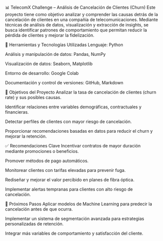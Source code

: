📊 TelecomX Challenge – Análisis de Cancelación de Clientes (Churn)
Este proyecto tiene como objetivo analizar y comprender las causas detrás de la cancelación de clientes en una compañía de telecomunicaciones.
Mediante técnicas de análisis de datos, visualización y extracción de insights, se busca identificar patrones de comportamiento que permitan reducir la pérdida de clientes y mejorar la fidelización.

🧰 Herramientas y Tecnologías Utilizadas
Lenguaje: Python

Análisis y manipulación de datos: Pandas, NumPy

Visualización de datos: Seaborn, Matplotlib

Entorno de desarrollo: Google Colab

Documentación y control de versiones: GitHub, Markdown

📌 Objetivos del Proyecto
Analizar la tasa de cancelación de clientes (churn rate) y sus posibles causas.

Identificar relaciones entre variables demográficas, contractuales y financieras.

Detectar perfiles de clientes con mayor riesgo de cancelación.

Proporcionar recomendaciones basadas en datos para reducir el churn y mejorar la retención.

✅ Recomendaciones Clave
Incentivar contratos de mayor duración mediante promociones o beneficios.

Promover métodos de pago automáticos.

Monitorear clientes con tarifas elevadas para prevenir fuga.

Rediseñar y mejorar el valor percibido en planes de fibra óptica.

Implementar alertas tempranas para clientes con alto riesgo de cancelación.

📌 Próximos Pasos
Aplicar modelos de Machine Learning para predecir la cancelación antes de que ocurra.

Implementar un sistema de segmentación avanzada para estrategias personalizadas de retención.

Integrar más variables de comportamiento y satisfacción del cliente.
